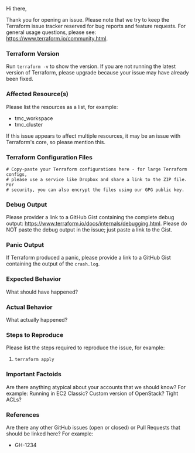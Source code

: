 Hi there,

Thank you for opening an issue. Please note that we try to keep the Terraform issue tracker reserved for bug reports and feature requests. For general usage questions, please see: https://www.terraform.io/community.html.

### Terraform Version
Run `terraform -v` to show the version. If you are not running the latest version of Terraform, please upgrade because your issue may have already been fixed.

### Affected Resource(s)
Please list the resources as a list, for example:
- tmc_workspace
- tmc_cluster

If this issue appears to affect multiple resources, it may be an issue with Terraform's core, so please mention this.

### Terraform Configuration Files
```hcl
# Copy-paste your Terraform configurations here - for large Terraform configs,
# please use a service like Dropbox and share a link to the ZIP file. For
# security, you can also encrypt the files using our GPG public key.
```

### Debug Output
Please provider a link to a GitHub Gist containing the complete debug output: https://www.terraform.io/docs/internals/debugging.html. Please do NOT paste the debug output in the issue; just paste a link to the Gist.

### Panic Output
If Terraform produced a panic, please provide a link to a GitHub Gist containing the output of the `crash.log`.

### Expected Behavior
What should have happened?

### Actual Behavior
What actually happened?

### Steps to Reproduce
Please list the steps required to reproduce the issue, for example:
1. `terraform apply`

### Important Factoids
Are there anything atypical about your accounts that we should know? For example: Running in EC2 Classic? Custom version of OpenStack? Tight ACLs?

### References
Are there any other GitHub issues (open or closed) or Pull Requests that should be linked here? For example:
- GH-1234
